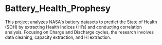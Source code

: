 # Battery_Health_Prophesy
This project analyzes NASA's battery datasets to predict the State of Health (SOH) by extracting Health Indices (HI’s) and conducting correlation analysis. Focusing on Charge and Discharge cycles, the research involves data cleaning, capacity extraction, and HI extraction.
